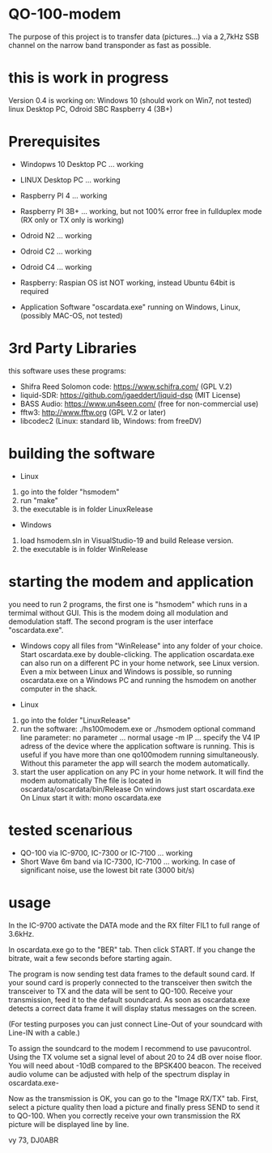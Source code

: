# QO-100-modem
The purpose of this project is to transfer data (pictures...) via a 2,7kHz SSB channel on the narrow band transponder as fast as possible.

# this is work in progress
Version 0.4 is working on:
Windows 10 (should work on Win7, not tested)
linux Desktop PC, 
Odroid SBC
Raspberry 4 (3B+)

# Prerequisites
* Windopws 10 Desktop PC ... working
* LINUX Desktop PC ... working
* Raspberry PI 4 ... working
* Raspberry PI 3B+ ... working, but not 100% error free in fullduplex mode (RX only or TX only is working)
* Odroid N2 ... working
* Odroid C2 ... working
* Odroid C4 ... working

* Raspberry: Raspian OS ist NOT working, instead Ubuntu 64bit is required

* Application Software "oscardata.exe" running on Windows, Linux, (possibly MAC-OS, not tested)

# 3rd Party Libraries
this software uses these programs:
* Shifra Reed Solomon code: https://www.schifra.com/ (GPL V.2)
* liquid-SDR: https://github.com/jgaeddert/liquid-dsp (MIT License)
* BASS Audio: https://www.un4seen.com/ (free for non-commercial use)
* fftw3: http://www.fftw.org (GPL V.2 or later)
* libcodec2 (Linux: standard lib, Windows: from freeDV)

# building the software
* Linux
1. go into the folder "hsmodem"
2. run "make"
3. the executable is in folder LinuxRelease
* Windows
1. load hsmodem.sln in VisualStudio-19 and build Release version.
2. the executable is in folder WinRelease

# starting the modem and application

you need to run 2 programs, the first one is "hsmodem" which runs in a termimal without GUI. This is the modem doing all modulation and demodulation staff.
The second program is the user interface "oscardata.exe".

* Windows
copy all files from "WinRelease" into any folder of your choice. Start oscardata.exe by double-clicking.
The application oscardata.exe can also run on a different PC in your home network, see Linux version.
Even a mix between Linux and Windows is possible, so running oscardata.exe on a Windows PC and
running the hsmodem on another computer in the shack.

* Linux
1. go into the folder "LinuxRelease"
2. run the software:  ./hs100modem.exe or ./hsmodem
optional command line parameter:
no parameter ... normal usage
-m IP ... specify the V4 IP adress of the device where the application software is running. This is useful if you have more than one qo100modem running simultaneously. Without this parameter the app will search the modem automatically.
3. start the user application on any PC in your home network. It will find the modem automatically
The file is located in oscardata/oscardata/bin/Release
On windows just start oscardata.exe
On Linux start it with:  mono  oscardata.exe

# tested scenarious

* QO-100 via IC-9700, IC-7300 or IC-7100 ... working
* Short Wave 6m band via IC-7300, IC-7100 ... working. In case of significant noise, use the lowest bit rate (3000 bit/s)


# usage

In the IC-9700 activate the DATA mode and the RX filter FIL1 to full range of 3.6kHz.

In oscardata.exe go to the "BER" tab. Then click START. If you change the bitrate, wait a few seconds before starting again.

The program is now sending test data frames to the default sound card. If your sound card is properly connected to the transceiver then switch the transceiver to TX and the data will be sent to QO-100.
Receive your transmission, feed it to the default soundcard. As soon as oscardata.exe detects a correct data frame it will display status messages on the screen.

(For testing purposes you can just connect Line-Out of your soundcard with Line-IN with a cable.)

To assign the soundcard to the modem I recommend to use pavucontrol. Using the TX volume set a signal level of about 20 to 24 dB over noise floor. You will need about -10dB compared to the BPSK400 beacon. The received audio volume can be adjusted with help of the spectrum display in oscardata.exe-

Now as the transmission is OK, you can go to the "Image RX/TX" tab. First, select a picture quality then load a picture and finally press SEND to send it to QO-100. When you correctly receive your own transmission the RX picture will be displayed line by line.

vy 73, DJ0ABR


